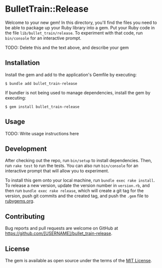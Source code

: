 # BulletTrain::Release

Welcome to your new gem! In this directory, you'll find the files you need to be able to package up your Ruby library into a gem. Put your Ruby code in the file `lib/bullet_train/release`. To experiment with that code, run `bin/console` for an interactive prompt.

TODO: Delete this and the text above, and describe your gem

## Installation

Install the gem and add to the application's Gemfile by executing:

    $ bundle add bullet_train-release

If bundler is not being used to manage dependencies, install the gem by executing:

    $ gem install bullet_train-release

## Usage

TODO: Write usage instructions here

## Development

After checking out the repo, run `bin/setup` to install dependencies. Then, run `rake test` to run the tests. You can also run `bin/console` for an interactive prompt that will allow you to experiment.

To install this gem onto your local machine, run `bundle exec rake install`. To release a new version, update the version number in `version.rb`, and then run `bundle exec rake release`, which will create a git tag for the version, push git commits and the created tag, and push the `.gem` file to [rubygems.org](https://rubygems.org).

## Contributing

Bug reports and pull requests are welcome on GitHub at https://github.com/[USERNAME]/bullet_train-release.

## License

The gem is available as open source under the terms of the [MIT License](https://opensource.org/licenses/MIT).
